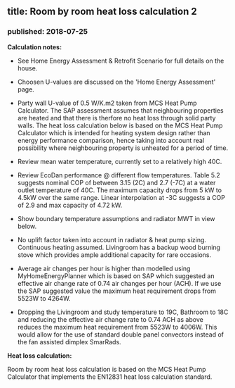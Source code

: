 ## title: Room by room heat loss calculation 2
### published: 2018-07-25

**Calculation notes:**

- See Home Energy Assessment & Retrofit Scenario for full details on the house.

- Choosen U-values are discussed on the 'Home Energy Assessment' page.

- Party wall U-value of 0.5 W/K.m2 taken from MCS Heat Pump Calculator. The SAP assessment assumes that neighbouring properties are heated and that there is therfore no heat loss through solid party walls. The heat loss calculation below is based on the MCS Heat Pump Calculator which is intended for heating system design rather than energy performance comparison, hence taking into account real possibility where neighbouring property is unheated for a period of time.

- Review mean water temperature, currently set to a relatively high 40C.

- Review EcoDan performance @ different flow temperatures. Table 5.2 suggests nominal COP of between 3.15 (2C) and 2.7 (-7C) at a water outlet temperature of 40C. The maximum capacity drops from 5 kW to 4.5kW over the same range. Linear interpolation at -3C suggests a COP of 2.9 and max capacity of 4.72 kW.

- Show boundary temperature assumptions and radiator MWT in view below.

- No uplift factor taken into account in radiator & heat pump sizing. Continuous heating assumed. Livingroom has a backup wood burning stove which provides ample additional capacity for rare occasions.

- Average air changes per hour is higher than modelled using MyHomeEnergyPlanner which is based on SAP which suggested an effective air change rate of 0.74 air changes per hour (ACH). If we use the SAP suggested value the maximum heat requirement drops from 5523W to 4264W.

- Dropping the Livingroom and study temperature to 19C, Bathroom to 18C and reducing the effective air change rate to 0.74 ACH as above reduces the maximum heat requirement from 5523W to 4006W. This would allow for the use of standard double panel convectors instead of the fan assisted dimplex SmarRads.

**Heat loss calculation:**

Room by room heat loss calculation is based on the MCS Heat Pump Calculator that implements the EN12831 heat loss calculation standard.

<script type="text/javascript" src="files/midterrace_data.js"></script>
<link rel="stylesheet" type="text/css" href="lib/heatlossjs/style.css" />
<script type="text/javascript" src="lib/heatlossjs/model.js"></script>
<div id="heatloss"></div><script>heatloss.init("#heatloss")</script>
